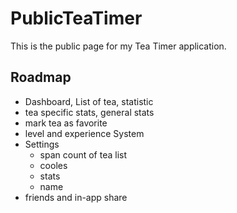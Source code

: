 # PublicTeaTimer
This is the public page for my Tea Timer application.

## Roadmap
 - Dashboard, List of tea, statistic 
 - tea specific stats, general stats
 - mark tea as favorite
 - level and experience System
 - Settings
   - span count of tea list 
   - cooles
   - stats
   - name
 - friends and in-app share
